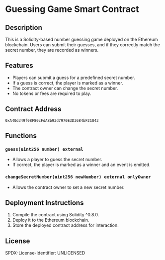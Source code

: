 # Guessing Game Smart Contract

## Description
This is a Solidity-based number guessing game deployed on the Ethereum blockchain. Users can submit their guesses, and if they correctly match the secret number, they are recorded as winners.

## Features
- Players can submit a guess for a predefined secret number.
- If a guess is correct, the player is marked as a winner.
- The contract owner can change the secret number.
- No tokens or fees are required to play.

## Contract Address
`0xA40d349f08F80cFdA8b93d7970E3D3684bF21843`

## Functions
### `guess(uint256 number) external`
- Allows a player to guess the secret number.
- If correct, the player is marked as a winner and an event is emitted.

### `changeSecretNumber(uint256 newNumber) external onlyOwner`
- Allows the contract owner to set a new secret number.

## Deployment Instructions
1. Compile the contract using Solidity ^0.8.0.
2. Deploy it to the Ethereum blockchain.
3. Store the deployed contract address for interaction.

## License
SPDX-License-Identifier: UNLICENSED
